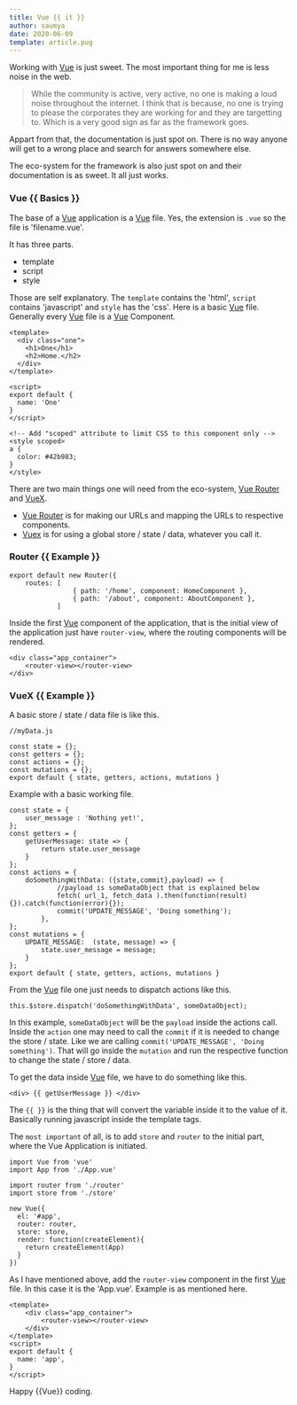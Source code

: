 ```yaml
---
title: Vue {{ it }}
author: saumya
date: 2020-06-09
template: article.pug
---
```



Working with [Vue][vue] is just sweet. 
The most important thing for me is less noise in the web.

> While the community is active, very active, no one is making a loud noise throughout the internet. I think that is because, no one is trying to please the corporates they are working for and they are targetting to. Which is a very good sign as far as the framework goes.

Appart from that, the documentation is just spot on. There is no way anyone will get to a wrong place and search for answers somewhere else. 

The eco-system for the framework is also just spot on and their documentation is as sweet. It all just works.

<span class="more"></span>

### Vue {{ Basics }}

The base of a [Vue][vue] application is a [Vue][vue] file. Yes, the extension is `.vue` so the file is 'filename.vue'. 

It has three parts.

 - template
 - script
 - style

Those are self explanatory. The `template` contains the 'html', `script` contains 'javascript' and `style` has the 'css'. Here is a basic [Vue][vue] file. Generally every [Vue][vue] file is a [Vue][vue] Component.

``` 
<template>
  <div class="one">
    <h1>One</h1>
    <h2>Home.</h2>
  </div>
</template>

<script>
export default {
  name: 'One'
}
</script>

<!-- Add "scoped" attribute to limit CSS to this component only -->
<style scoped>
a {
  color: #42b983;
}
</style>

```

There are two main things one will need from the eco-system, [Vue Router][vr] and [VueX][vx].

 - [Vue Router][vr] is for making our URLs and mapping the URLs to respective components.
 - [Vuex][vx] is for using a global store / state / data, whatever you call it.

### Router {{ Example }}

```
export default new Router({
    routes: [
				{ path: '/home', component: HomeComponent },
				{ path: '/about', component: AboutComponent },
			]
```

Inside the first [Vue][vue] component of the application, that is the initial view of the application just have `router-view`, where the routing components will be rendered.

```
<div class="app_container">
	<router-view></router-view> 
</div>
```

### VueX {{ Example }}

A basic store / state / data file is like this.

```
//myData.js

const state = {};
const getters = {};
const actions = {};
const mutations = {};
export default { state, getters, actions, mutations }
```

Example with a basic working file. 

```
const state = {
	user_message : 'Nothing yet!',
};
const getters = {
	getUserMessage: state => {
		return state.user_message
	}
};
const actions = {
	doSomethingWithData: ({state,commit},payload) => {
			//payload is someDataObject that is explained below
			fetch( url_1, fetch_data ).then(function(result){}).catch(function(error){});
			commit('UPDATE_MESSAGE', 'Doing something');
		},
};
const mutations = {
	UPDATE_MESSAGE:  (state, message) => {
		state.user_message = message;
	}
};
export default { state, getters, actions, mutations }
```

From the [Vue][vue] file one just needs to dispatch actions like this.

```
this.$store.dispatch('doSomethingWithData', someDataObject);
```

In this example, `someDataObject` will be the `payload` inside the actions call. Inside the `action` one may need to call the `commit` if it is needed to change the store / state. Like we are calling `commit('UPDATE_MESSAGE', 'Doing something')`. That will go inside the `mutation` and run the respective function to change the state / store / data.

To get the data inside [Vue][vue] file, we have to do something like this.

```
<div> {{ getUserMessage }} </div>
```

The `{{ }}` is the thing that will convert the variable inside it to the value of it. Basically running javascript inside the template tags. 

The `most important` of all, is to add `store` and `router` to the initial part, where the Vue Application is initiated.

```
import Vue from 'vue'
import App from './App.vue'

import router from './router'
import store from './store'

new Vue({
  el: '#app',
  router: router,
  store: store,
  render: function(createElement){
    return createElement(App)
  }
})
```

As I have mentioned above, add the `router-view` component in the first [Vue][vue] file. In this case it is the 'App.vue'. Example is as mentioned here.

```
<template>
	<div class="app_container">
		<router-view></router-view> 
	</div>
</template>
<script>
export default {
  name: 'app',
}
</script>
```


Happy {{Vue}} coding.


























[sequelize]: https://sequelize.org/
[node]: https://nodejs.org/en/about/
[express]: http://expressjs.com/

[vue]: https://vuejs.org/
[vx]: https://vuex.vuejs.org/
[vr]: https://router.vuejs.org/







